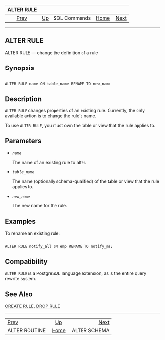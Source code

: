 

|                   ALTER RULE                   |                                        |              |                                                       |                                              |
| :--------------------------------------------: | :------------------------------------- | :----------: | ----------------------------------------------------: | -------------------------------------------: |
| [Prev](sql-alterroutine.html "ALTER ROUTINE")  | [Up](sql-commands.html "SQL Commands") | SQL Commands | [Home](index.html "PostgreSQL 17devel Documentation") |  [Next](sql-alterschema.html "ALTER SCHEMA") |

***

## ALTER RULE

ALTER RULE — change the definition of a rule

## Synopsis

```

ALTER RULE name ON table_name RENAME TO new_name
```

## Description

`ALTER RULE` changes properties of an existing rule. Currently, the only available action is to change the rule's name.

To use `ALTER RULE`, you must own the table or view that the rule applies to.

## Parameters

* *`name`*

    The name of an existing rule to alter.

* *`table_name`*

    The name (optionally schema-qualified) of the table or view that the rule applies to.

* *`new_name`*

    The new name for the rule.

## Examples

To rename an existing rule:

```

ALTER RULE notify_all ON emp RENAME TO notify_me;
```

## Compatibility

`ALTER RULE` is a PostgreSQL language extension, as is the entire query rewrite system.

## See Also

[CREATE RULE](sql-createrule.html "CREATE RULE"), [DROP RULE](sql-droprule.html "DROP RULE")

***

|                                                |                                                       |                                              |
| :--------------------------------------------- | :---------------------------------------------------: | -------------------------------------------: |
| [Prev](sql-alterroutine.html "ALTER ROUTINE")  |         [Up](sql-commands.html "SQL Commands")        |  [Next](sql-alterschema.html "ALTER SCHEMA") |
| ALTER ROUTINE                                  | [Home](index.html "PostgreSQL 17devel Documentation") |                                 ALTER SCHEMA |
